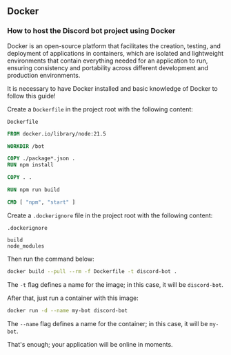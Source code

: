 ## Docker

### How to host the Discord bot project using Docker

Docker is an open-source platform that facilitates the creation, testing, and deployment of applications in containers, which are isolated and lightweight environments that contain everything needed for an application to run, ensuring consistency and portability across different development and production environments.

It is necessary to have Docker installed and basic knowledge of Docker to follow this guide!

Create a `Dockerfile` in the project root with the following content:

`Dockerfile`
```dockerfile
FROM docker.io/library/node:21.5

WORKDIR /bot

COPY ./package*.json .
RUN npm install

COPY . .

RUN npm run build

CMD [ "npm", "start" ]
```

Create a `.dockerignore` file in the project root with the following content:

`.dockerignore`
```
build
node_modules
```

Then run the command below:

```bash
docker build --pull --rm -f Dockerfile -t discord-bot .
```
The `-t` flag defines a name for the image; in this case, it will be `discord-bot`.

After that, just run a container with this image:

```bash
docker run -d --name my-bot discord-bot
```
The `--name` flag defines a name for the container; in this case, it will be `my-bot`.

That's enough; your application will be online in moments.


